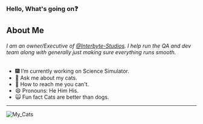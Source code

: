 ### Hello, What's going on:question:

## About Me

###### I am an owner/Executive of [@Interbyte-Studios](https://github.com/Interbyte-Studios). I help run the QA and dev team along with generally just making sure everything runs smooth. 
 
- :fireworks: I’m currently working on Science Simulator.
- 💬 Ask me about my cats.
- :email: How to reach me you can't.
- 😄 Pronouns: He Him His.
- :scream_cat: Fun fact Cats are better than dogs.
--- 

![My_Cats](https://images-ext-1.discordapp.net/external/1QnmCe46NH-l0dpuTd8i-GAQoxiEl2cwvTa23r9B3VU/https/i.gyazo.com/thumb/1200/e5dc472edca6b3d2a56c08b85d36bed7-png.jpg)

<!--
**Neloyy/Neloyy** is a ✨ _special_ ✨ repository because its `README.md` (this file) appears on your GitHub profile.
